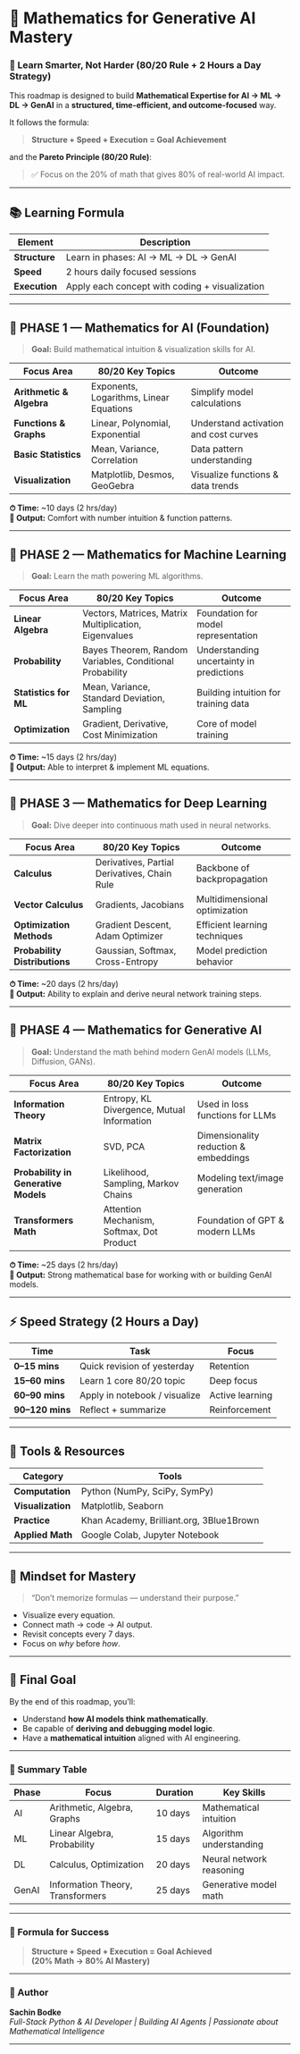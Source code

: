 # 🧠 Mathematics for Generative AI Mastery  
### 🚀 Learn Smarter, Not Harder (80/20 Rule + 2 Hours a Day Strategy)

This roadmap is designed to build **Mathematical Expertise for AI → ML → DL → GenAI** in a **structured, time-efficient, and outcome-focused** way.

It follows the formula:  
> **Structure + Speed + Execution = Goal Achievement**

and the **Pareto Principle (80/20 Rule)**:
> ✅ Focus on the 20% of math that gives 80% of real-world AI impact.

---

## 📚 Learning Formula

| Element | Description |
|----------|--------------|
| **Structure** | Learn in phases: AI → ML → DL → GenAI |
| **Speed** | 2 hours daily focused sessions |
| **Execution** | Apply each concept with coding + visualization |

---

## 🧩 PHASE 1 — Mathematics for AI (Foundation)
> **Goal:** Build mathematical intuition & visualization skills for AI.

| Focus Area | 80/20 Key Topics | Outcome |
|-------------|------------------|----------|
| **Arithmetic & Algebra** | Exponents, Logarithms, Linear Equations | Simplify model calculations |
| **Functions & Graphs** | Linear, Polynomial, Exponential | Understand activation and cost curves |
| **Basic Statistics** | Mean, Variance, Correlation | Data pattern understanding |
| **Visualization** | Matplotlib, Desmos, GeoGebra | Visualize functions & data trends |

**⏱ Time:** ~10 days (2 hrs/day)  
**🎯 Output:** Comfort with number intuition & function patterns.

---

## 🔢 PHASE 2 — Mathematics for Machine Learning
> **Goal:** Learn the math powering ML algorithms.

| Focus Area | 80/20 Key Topics | Outcome |
|-------------|------------------|----------|
| **Linear Algebra** | Vectors, Matrices, Matrix Multiplication, Eigenvalues | Foundation for model representation |
| **Probability** | Bayes Theorem, Random Variables, Conditional Probability | Understanding uncertainty in predictions |
| **Statistics for ML** | Mean, Variance, Standard Deviation, Sampling | Building intuition for training data |
| **Optimization** | Gradient, Derivative, Cost Minimization | Core of model training |

**⏱ Time:** ~15 days (2 hrs/day)  
**🎯 Output:** Able to interpret & implement ML equations.

---

## 🔺 PHASE 3 — Mathematics for Deep Learning
> **Goal:** Dive deeper into continuous math used in neural networks.

| Focus Area | 80/20 Key Topics | Outcome |
|-------------|------------------|----------|
| **Calculus** | Derivatives, Partial Derivatives, Chain Rule | Backbone of backpropagation |
| **Vector Calculus** | Gradients, Jacobians | Multidimensional optimization |
| **Optimization Methods** | Gradient Descent, Adam Optimizer | Efficient learning techniques |
| **Probability Distributions** | Gaussian, Softmax, Cross-Entropy | Model prediction behavior |

**⏱ Time:** ~20 days (2 hrs/day)  
**🎯 Output:** Ability to explain and derive neural network training steps.

---

## 🧬 PHASE 4 — Mathematics for Generative AI
> **Goal:** Understand the math behind modern GenAI models (LLMs, Diffusion, GANs).

| Focus Area | 80/20 Key Topics | Outcome |
|-------------|------------------|----------|
| **Information Theory** | Entropy, KL Divergence, Mutual Information | Used in loss functions for LLMs |
| **Matrix Factorization** | SVD, PCA | Dimensionality reduction & embeddings |
| **Probability in Generative Models** | Likelihood, Sampling, Markov Chains | Modeling text/image generation |
| **Transformers Math** | Attention Mechanism, Softmax, Dot Product | Foundation of GPT & modern LLMs |

**⏱ Time:** ~25 days (2 hrs/day)  
**🎯 Output:** Strong mathematical base for working with or building GenAI models.

---

## ⚡ Speed Strategy (2 Hours a Day)

| Time | Task | Focus |
|------|------|-------|
| **0–15 mins** | Quick revision of yesterday | Retention |
| **15–60 mins** | Learn 1 core 80/20 topic | Deep focus |
| **60–90 mins** | Apply in notebook / visualize | Active learning |
| **90–120 mins** | Reflect + summarize | Reinforcement |

---

## 🧮 Tools & Resources

| Category | Tools |
|-----------|--------|
| **Computation** | Python (NumPy, SciPy, SymPy) |
| **Visualization** | Matplotlib, Seaborn |
| **Practice** | Khan Academy, Brilliant.org, 3Blue1Brown |
| **Applied Math** | Google Colab, Jupyter Notebook |

---

## 🧠 Mindset for Mastery

> “Don’t memorize formulas — understand their purpose.”

- Visualize every equation.
- Connect math → code → AI output.
- Revisit concepts every 7 days.
- Focus on *why* before *how*.

---

## 🏁 Final Goal

By the end of this roadmap, you’ll:
- Understand **how AI models think mathematically**.  
- Be capable of **deriving and debugging model logic**.  
- Have a **mathematical intuition** aligned with AI engineering.  

---

### 📅 Summary Table

| Phase | Focus | Duration | Key Skills |
|--------|--------|-----------|-------------|
| AI | Arithmetic, Algebra, Graphs | 10 days | Mathematical intuition |
| ML | Linear Algebra, Probability | 15 days | Algorithm understanding |
| DL | Calculus, Optimization | 20 days | Neural network reasoning |
| GenAI | Information Theory, Transformers | 25 days | Generative model math |

---

### 🧩 Formula for Success  
> **Structure + Speed + Execution = Goal Achieved**  
> **(20% Math → 80% AI Mastery)**

---

### 🧠 Author  
**Sachin Bodke**  
*Full-Stack Python & AI Developer | Building AI Agents | Passionate about Mathematical Intelligence*

---

